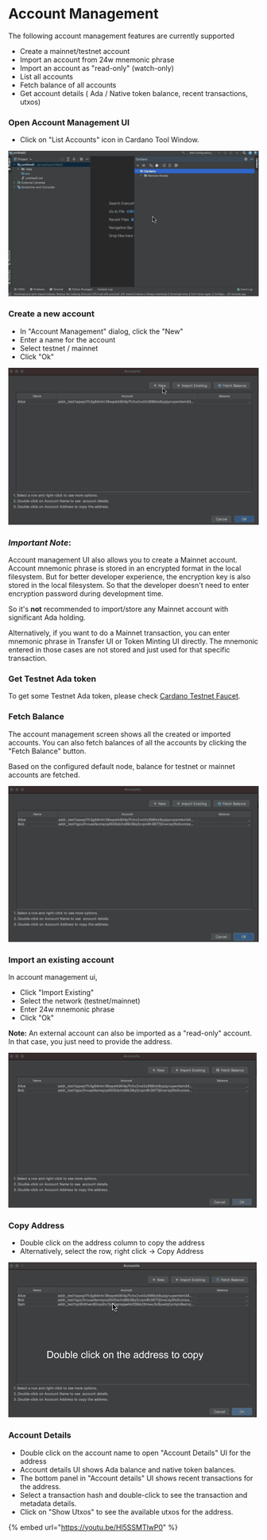 # Account Management

The following account management features are currently supported

* Create a mainnet/testnet account
* Import an account from 24w mnemonic phrase
* Import an account as "read-only" \(watch-only\)
* List all accounts
* Fetch balance of all accounts
* Get account details \( Ada / Native token balance, recent transactions, utxos\)

### Open Account Management UI

* Click on "List Accounts" icon in Cardano Tool Window.

![](.gitbook/assets/accmgmt-open-ui.gif)

### Create a new account

* In "Account Management" dialog, click the "New"
* Enter a name for the account
* Select testnet / mainnet
* Click "Ok"

![](.gitbook/assets/account-mgmt-newaccount.gif)

### _**Important Note**_: 

Account management UI also allows you to create a Mainnet account. Account mnemonic phrase is stored in an encrypted format in the local filesystem. But for better developer experience, the encryption key is also stored in the local filesystem. So that the developer doesn't need to enter encryption password during development time.

So it's **not** recommended to import/store any Mainnet account with significant Ada holding. 

Alternatively, if you want to do a Mainnet transaction, you can enter mnemonic phrase in Transfer UI or Token Minting UI directly. The mnemonic entered in those cases are not stored and just used for that specific transaction.

### Get Testnet Ada token

To get some Testnet Ada token, please check [Cardano Testnet Faucet](https://developers.cardano.org/en/testnets/cardano/tools/faucet/).

### Fetch Balance

The account management screen shows all the created or imported accounts. You can also fetch balances of all the accounts by clicking the "Fetch Balance" button.

Based on the configured default node, balance for testnet or mainnet accounts are fetched.

![](.gitbook/assets/acct-mgmt-fetchbalance.gif)

### Import an existing account

In account management ui,

* Click "Import Existing"
* Select the network \(testnet/mainnet\)
* Enter 24w mnemonic phrase
* Click "Ok"

**Note:** An external account can also be imported as a "read-only" account. In that case, you just need to provide the address.  
  


![](.gitbook/assets/acct-mgmt-importaccount.gif)

### Copy Address

* Double click on the address column to copy the address
* Alternatively, select the row, right click -&gt; Copy Address

![](.gitbook/assets/acct-mgmt-copyaddress.gif)

### Account Details

* Double click on the account name to open "Account Details" UI for the address
* Account details UI shows Ada balance and native token balances.
* The bottom panel in "Account details" UI shows recent transactions for the address.
* Select a transaction hash and double-click to see the transaction and metadata details.
* Click on "Show Utxos" to see the available utxos for the address.

{% embed url="https://youtu.be/Hl5SSMTlwP0" %}



